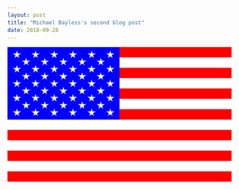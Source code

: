 ```yaml
---
layout: post
title: "Michael Bayless's second blog post"
date: 2018-09-28
---
```

<img src="/images/flag.png" alt="im so sorry, there's only 49 stars.">
